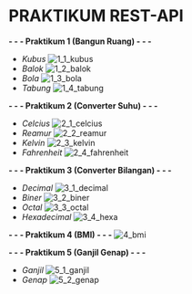 # PRAKTIKUM REST-API
**- - - Praktikum 1 (Bangun Ruang) - - -**
- *Kubus*
![1_1_kubus](https://user-images.githubusercontent.com/101534228/200117076-16ba07d8-d729-412f-867c-2f16de583de4.jpg)
- *Balok*
![1_2_balok](https://user-images.githubusercontent.com/101534228/200117083-cbcd4cce-7ef1-4069-b8ac-b3e4ca76b991.jpg)
- *Bola*
![1_3_bola](https://user-images.githubusercontent.com/101534228/200117094-d410cd93-3dae-4e04-8c01-27aff6b4a68d.jpg)
- *Tabung*
![1_4_tabung](https://user-images.githubusercontent.com/101534228/200117102-3eaf77f7-f0c6-4fd3-ab96-363b46431b4c.jpg)

**- - - Praktikum 2 (Converter Suhu) - - -**
- *Celcius*
![2_1_celcius](https://user-images.githubusercontent.com/101534228/200117131-2aafc8a4-be8b-454d-9626-e8cb35b2ffe0.jpg)
- *Reamur*
![2_2_reamur](https://user-images.githubusercontent.com/101534228/200117141-006ee280-0d91-4103-ba73-03e4f1c9efa1.jpg)
- *Kelvin*
![2_3_kelvin](https://user-images.githubusercontent.com/101534228/200117155-9d13087c-0b58-40f5-822a-919a5da527ce.jpg)
- *Fahrenheit*
![2_4_fahrenheit](https://user-images.githubusercontent.com/101534228/200117165-93746b46-de22-4bb5-95d9-58fa72ddcfd3.jpg)

**- - - Praktikum 3 (Converter Bilangan) - - -**
- *Decimal*
![3_1_decimal](https://user-images.githubusercontent.com/101534228/200117193-41d6b8c0-f925-4bfe-a2f6-26f13662e85a.jpg)
- *Biner*
![3_2_biner](https://user-images.githubusercontent.com/101534228/200117204-6796020f-dc69-4ced-ab4b-93a58c42b4c0.jpg)
- *Octal*
![3_3_octal](https://user-images.githubusercontent.com/101534228/200117212-f22bbc5f-ace4-40f0-9fde-fca6d6a1c51b.jpg)
- *Hexadecimal*
![3_4_hexa](https://user-images.githubusercontent.com/101534228/200117234-4d9477a1-4278-4c7a-949d-431d2dbae6d2.jpg)

**- - - Praktikum 4 (BMI) - - -**
![4_bmi](https://user-images.githubusercontent.com/101534228/200117254-a83bdd97-8b78-4c62-adb3-34d07c968d93.jpg)

**- - - Praktikum 5 (Ganjil Genap) - - -**
- *Ganjil*
![5_1_ganjil](https://user-images.githubusercontent.com/101534228/200117273-464d4e27-8b8a-4dd6-b58c-346464c69307.jpg)
- *Genap*
![5_2_genap](https://user-images.githubusercontent.com/101534228/200117278-aa0a17ff-cb0c-4547-85db-8a4fbacfbf7c.jpg)


